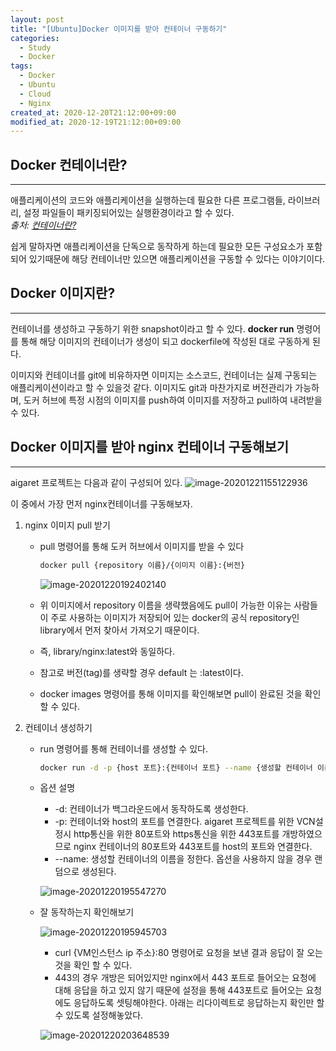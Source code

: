 ```yaml
---
layout: post
title: "[Ubuntu]Docker 이미지를 받아 컨테이너 구동하기"
categories:
  - Study
  - Docker
tags:
  - Docker
  - Ubuntu
  - Cloud
  - Nginx
created_at: 2020-12-20T21:12:00+09:00
modified_at: 2020-12-19T21:12:00+09:00
---
```


## Docker 컨테이너란?

------------------------------------------------------------

애플리케이션의 코드와 애플리케이션을 실행하는데 필요한 다른 프로그램들, 라이브러리, 설정 파일들이 패키징되어있는 실행환경이라고 할 수 있다.<br/>
*출처: [컨테이너란?](https://azure.microsoft.com/ko-kr/overview/what-is-a-container/)*

쉽게 말하자면 애플리케이션을 단독으로 동작하게 하는데 필요한 모든 구성요소가 포함되어 있기때문에 해당 컨테이너만 있으면 애플리케이션을 구동할 수 있다는 이야기이다.<br/>

## Docker 이미지란?

-----------------

컨테이너를 생성하고 구동하기 위한 snapshot이라고 할 수 있다. **docker run** 명령어를 통해 해당 이미지의 컨테이너가 생성이 되고 dockerfile에 작성된 대로 구동하게 된다.

이미지와 컨테이너를 git에 비유하자면 이미지는 소스코드, 컨테이너는 실제 구동되는 애플리케이션이라고 할 수 있을것 같다.
이미지도 git과 마찬가지로 버전관리가 가능하며, 도커 허브에 특정 시점의 이미지를 push하여 이미지를 저장하고 pull하여 내려받을 수 있다.

## Docker 이미지를 받아 nginx 컨테이너 구동해보기

-----------------------

aigaret 프로젝트는 다음과 같이 구성되어 있다.
![image-20201221155122936](../../assets/img/2020-12-20-%EC%9A%B0%EB%B6%84%ED%88%AC-Docker-nginx-%EC%BB%A8%ED%85%8C%EC%9D%B4%EB%84%88-%EA%B5%AC%EB%8F%99/aigaret-구조.png)

이 중에서 가장 먼저 nginx컨테이너를 구동해보자.

1. nginx 이미지 pull 받기

   * pull 명령어를 통해 도커 허브에서 이미지를 받을 수 있다

     ```bash
     docker pull {repository 이름}/{이미지 이름}:{버전}
     ```

     ![image-20201220192402140](../../assets/img/2020-12-20-%EC%9A%B0%EB%B6%84%ED%88%AC-Docker-nginx-%EC%BB%A8%ED%85%8C%EC%9D%B4%EB%84%88-%EA%B5%AC%EB%8F%99/docker-pull.png)

   * 위 이미지에서 repository 이름을 생략했음에도 pull이 가능한 이유는 사람들이 주로 사용하는 이미지가 저장되어 있는 docker의 공식 repository인 library에서 먼저 찾아서 가져오기 때문이다.
   * 즉, library/nginx:latest와 동일하다.
   * 참고로 버전(tag)를 생략할 경우 default 는 :latest이다.
   * docker images 명령어를 통해 이미지를 확인해보면 pull이 완료된 것을 확인할 수 있다.

2. 컨테이너 생성하기

   * run 명령어를 통해 컨테이너를 생성할 수 있다.

     ```bash
     docker run -d -p {host 포트}:{컨테이너 포트} --name {생성할 컨테이너 이름} {이미지 이름}
     ```

   * 옵션 설명

     * -d: 컨테이너가 백그라운드에서 동작하도록 생성한다.
     * -p: 컨테이너와 host의 포트를 연결한다. aigaret 프로젝트를 위한 VCN설정시 http통신을 위한 80포트와 https통신을 위한 443포트를 개방하였으므로 nginx 컨테이너의 80포트와 443포트를 host의 포트와 연결한다.
     * --name: 생성할 컨테이너의 이름을 정한다. 옵션을 사용하지 않을 경우 랜덤으로 생성된다.

     ![image-20201220195547270](../../assets/img/2020-12-20-%EC%9A%B0%EB%B6%84%ED%88%AC-Docker-nginx-%EC%BB%A8%ED%85%8C%EC%9D%B4%EB%84%88-%EA%B5%AC%EB%8F%99/docker-run.png)

   * 잘 동작하는지 확인해보기

     ![image-20201220195945703](../../assets/img/2020-12-20-%EC%9A%B0%EB%B6%84%ED%88%AC-Docker-nginx-%EC%BB%A8%ED%85%8C%EC%9D%B4%EB%84%88-%EA%B5%AC%EB%8F%99/nginx-check.png)

     * curl {VM인스턴스 ip 주소}:80 명령어로 요청을 보낸 결과 응답이 잘 오는 것을 확인 할 수 있다.
     * 443의 경우 개방은 되어있지만 nginx에서 443 포트로 들어오는 요청에 대해 응답을 하고 있지 않기 때문에 설정을 통해 443포트로 들어오는 요청에도 응답하도록 셋팅해야한다. 아래는 리다이렉트로 응답하는지 확인만 할 수 있도록 설정해놓았다.

     ![image-20201220203648539](../../assets/img/2020-12-20-%EC%9A%B0%EB%B6%84%ED%88%AC-Docker-nginx-%EC%BB%A8%ED%85%8C%EC%9D%B4%EB%84%88-%EA%B5%AC%EB%8F%99/nginx-443-check.png)

